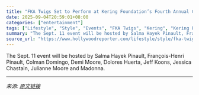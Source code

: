 ```yaml
---
title: "FKA Twigs Set to Perform at Kering Foundation’s Fourth Annual Caring for Women Dinner"
date: 2025-09-04T20:59:01+08:00
categories: ["entertainment"]
tags: ["Lifestyle", "Style", "Events", "FKA Twigs", "Kering", "Kering Foundation", "New York Fashion Week"]
summary: "The Sept. 11 event will be hosted by Salma Hayek Pinault, François-Henri Pinault, Colman Domingo, Demi Moore, Dolores Huerta, Jeff Koons, Jessica Chastain, Julianne Moore and Madonna."
source_url: "https://www.hollywoodreporter.com/lifestyle/style/fka-twigs-kering-foundation-caring-for-women-dinner-1236361662/"
---
```


The Sept. 11 event will be hosted by Salma Hayek Pinault, François-Henri Pinault, Colman Domingo, Demi Moore, Dolores Huerta, Jeff Koons, Jessica Chastain, Julianne Moore and Madonna.

---

*来源: [原文链接](https://www.hollywoodreporter.com/lifestyle/style/fka-twigs-kering-foundation-caring-for-women-dinner-1236361662/)*
